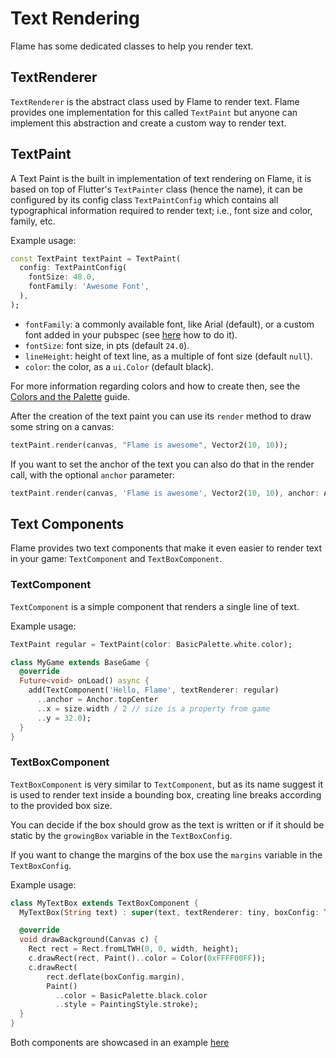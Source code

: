 # Text Rendering

Flame has some dedicated classes to help you render text.

## TextRenderer

`TextRenderer` is the abstract class used by Flame to render text. Flame provides one
implementation for this called `TextPaint` but anyone can implement this abstraction
and create a custom way to render text.

## TextPaint

A Text Paint is the built in implementation of text rendering on Flame, it is based on top of
Flutter's `TextPainter` class (hence the name), it can be configured by its config class
`TextPaintConfig` which contains all typographical information required to render text; i.e., font
size and color, family, etc.

Example usage:

```dart
const TextPaint textPaint = TextPaint(
  config: TextPaintConfig(
    fontSize: 48.0,
    fontFamily: 'Awesome Font',
  ),
);
```

 - `fontFamily`: a commonly available font, like Arial (default), or a custom font added in your
 pubspec (see [here](https://flutter.io/custom-fonts/) how to do it).
 - `fontSize`: font size, in pts (default `24.0`).
 - `lineHeight`: height of text line, as a multiple of font size (default `null`).
 - `color`: the color, as a `ui.Color` (default black).

For more information regarding colors and how to create then, see the
[Colors and the Palette](palette.md) guide.

After the creation of the text paint you can use its `render` method to draw some string on a canvas:

```dart
textPaint.render(canvas, "Flame is awesome", Vector2(10, 10));
```

If you want to set the anchor of the text you can also do that in the render call, with the optional
`anchor` parameter:

```dart
textPaint.render(canvas, 'Flame is awesome', Vector2(10, 10), anchor: Anchor.topCenter);
```

## Text Components

Flame provides two text components that make it even easier to render text in your game:
`TextComponent` and `TextBoxComponent`.

### TextComponent

`TextComponent` is a simple component that renders a single line of text.

Example usage:

```dart
TextPaint regular = TextPaint(color: BasicPalette.white.color);

class MyGame extends BaseGame {
  @override
  Future<void> onLoad() async {
    add(TextComponent('Hello, Flame', textRenderer: regular)
      ..anchor = Anchor.topCenter
      ..x = size.width / 2 // size is a property from game
      ..y = 32.0);
  }
}
```

### TextBoxComponent

`TextBoxComponent` is very similar to `TextComponent`, but as its name suggest it is used to render
text inside a bounding box, creating line breaks according to the provided box size.

You can decide if the box should grow as the text is written or if it should be static by the
`growingBox` variable in the `TextBoxConfig`.

If you want to change the margins of the box use the `margins` variable in the `TextBoxConfig`.

Example usage:

```dart
class MyTextBox extends TextBoxComponent {
  MyTextBox(String text) : super(text, textRenderer: tiny, boxConfig: TextBoxConfig(timePerChar: 0.05));

  @override
  void drawBackground(Canvas c) {
    Rect rect = Rect.fromLTWH(0, 0, width, height);
    c.drawRect(rect, Paint()..color = Color(0xFFFF00FF));
    c.drawRect(
        rect.deflate(boxConfig.margin),
        Paint()
          ..color = BasicPalette.black.color
          ..style = PaintingStyle.stroke);
  }
}
```

Both components are showcased in an example
[here](https://github.com/flame-engine/flame/tree/main/examples/lib/stories/rendering/text.dart)
